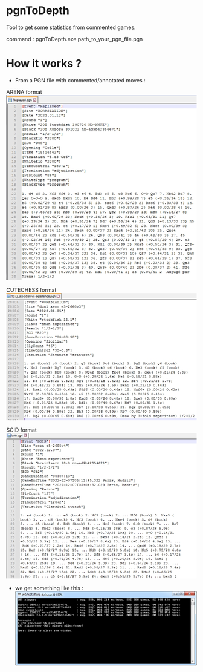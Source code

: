 # pgnToDepth
Tool to get some statistics from commented games.

command : pgnToDepth.exe path_to_your_pgn_file.pgn<p>

# How it works ?
- From a PGN file with commented/annotated moves :<p>

ARENA format<br>
![commented2_pgn](https://github.com/chris13300/pgnToDepth/blob/main/pgnToDepth/bin/Debug/commented2_pgn.jpg)<p>

CUTECHESS format<br>
![commented3_pgn](https://github.com/chris13300/pgnToDepth/blob/main/pgnToDepth/bin/Debug/commented3_pgn.jpg)<p>

SCID format<br>
![commented_pgn](https://github.com/chris13300/pgnToDepth/blob/main/pgnToDepth/bin/Debug/commented_pgn.jpg)<p>

- we get something like this :<br>
![pgnStats](https://github.com/chris13300/pgnToDepth/blob/main/pgnToDepth/bin/Debug/pgnToDepth.jpg)<p>
